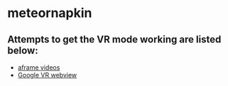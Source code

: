 # meteornapkin

## Attempts to get the VR mode working are listed below:

- [aframe videos](https://github.com/aframevr/aframe/blob/master/examples/test/video/index.html)
- [Google VR webview](https://developers.google.com/vr/develop/web/vrview-web)

